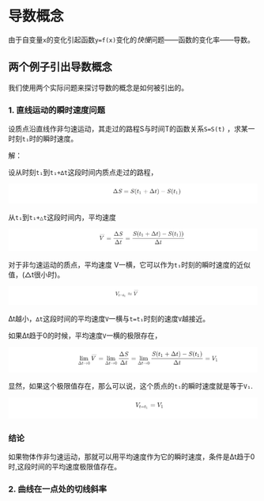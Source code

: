 # 导数概念

由于自变量`x`的变化引起函数`y=f(x)`变化的*快慢*问题——函数的变化率——导数。

## 两个例子引出导数概念

我们使用两个实际问题来探讨导数的概念是如何被引出的。

### 1. 直线运动的瞬时速度问题

设质点沿直线作非匀速运动，其走过的路程S与时间T的函数关系`S=S(t)` ，求某一时刻`t₁`时的瞬时速度。



解：

设从时刻`t₁`到`t₁+∆t`这段时间内质点走过的路程，

![公式1](../../figures/181022_1.png)


从`t₁`到`t₁+△t`这段时间内，平均速度


![公式2](../../figures/181022_2.png)

对于非匀速运动的质点，平均速度 V一横，它可以作为`t₁`时刻的瞬时速度的近似值，(△t很小时)。


![公式3](../../figures/181022_3.png)

∆t越小，`∆t`这段时间的平均速度`V`一横与`t=t₁`时刻的速度`V`越接近。



如果∆t趋于0的时候，平均速度`V`一横的极限存在，

![公式4](../../figures/181022_4.png)

显然，如果这个极限值存在，那么可以说，这个质点的`t₁`的瞬时速度就是等于`V₁`.

![公式5](../../figures/181022_5.png)


### 结论

如果物体作非匀速运动，那就可以用平均速度作为它的瞬时速度，条件是∆t趋于0时,这段时间的平均速度极限值存在。



### 2. 曲线在一点处的切线斜率

